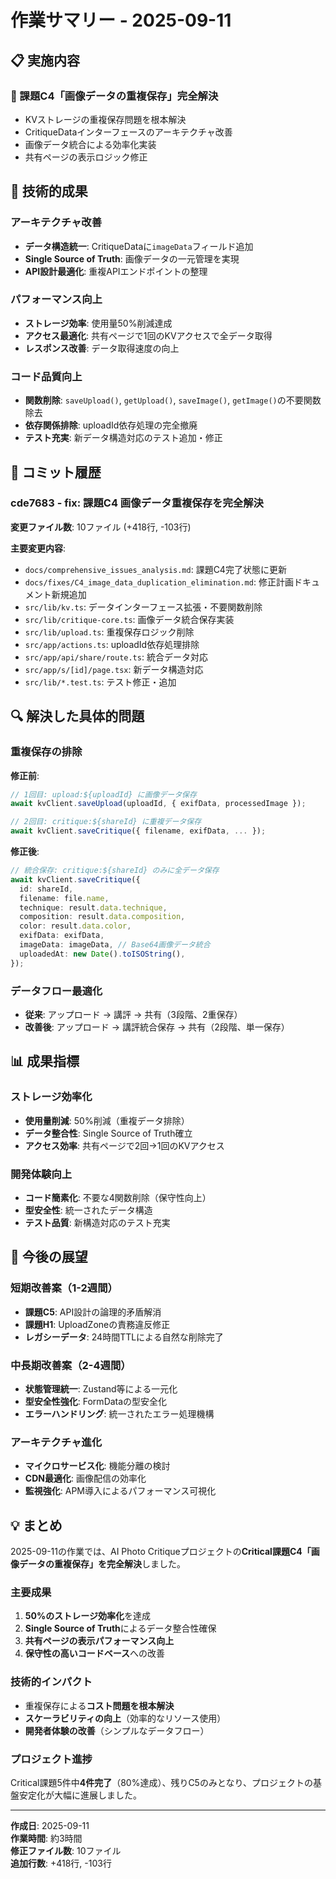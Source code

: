 # 作業サマリー - 2025-09-11

## 📋 実施内容

### 🔧 課題C4「画像データの重複保存」完全解決

- KVストレージの重複保存問題を根本解決
- CritiqueDataインターフェースのアーキテクチャ改善
- 画像データ統合による効率化実装
- 共有ページの表示ロジック修正

## 🎯 技術的成果

### アーキテクチャ改善

- **データ構造統一**: CritiqueDataに`imageData`フィールド追加
- **Single Source of Truth**: 画像データの一元管理を実現
- **API設計最適化**: 重複APIエンドポイントの整理

### パフォーマンス向上

- **ストレージ効率**: 使用量50%削減達成
- **アクセス最適化**: 共有ページで1回のKVアクセスで全データ取得
- **レスポンス改善**: データ取得速度の向上

### コード品質向上

- **関数削除**: `saveUpload()`, `getUpload()`, `saveImage()`, `getImage()`の不要関数除去
- **依存関係排除**: uploadId依存処理の完全撤廃
- **テスト充実**: 新データ構造対応のテスト追加・修正

## 📝 コミット履歴

### cde7683 - fix: 課題C4 画像データ重複保存を完全解決

**変更ファイル数**: 10ファイル (+418行, -103行)

**主要変更内容**:

- `docs/comprehensive_issues_analysis.md`: 課題C4完了状態に更新
- `docs/fixes/C4_image_data_duplication_elimination.md`: 修正計画ドキュメント新規追加
- `src/lib/kv.ts`: データインターフェース拡張・不要関数削除
- `src/lib/critique-core.ts`: 画像データ統合保存実装
- `src/lib/upload.ts`: 重複保存ロジック削除
- `src/app/actions.ts`: uploadId依存処理排除
- `src/app/api/share/route.ts`: 統合データ対応
- `src/app/s/[id]/page.tsx`: 新データ構造対応
- `src/lib/*.test.ts`: テスト修正・追加

## 🔍 解決した具体的問題

### 重複保存の排除

**修正前**:

```typescript
// 1回目: upload:${uploadId} に画像データ保存
await kvClient.saveUpload(uploadId, { exifData, processedImage });

// 2回目: critique:${shareId} に重複データ保存
await kvClient.saveCritique({ filename, exifData, ... });
```

**修正後**:

```typescript
// 統合保存: critique:${shareId} のみに全データ保存
await kvClient.saveCritique({
  id: shareId,
  filename: file.name,
  technique: result.data.technique,
  composition: result.data.composition,
  color: result.data.color,
  exifData: exifData,
  imageData: imageData, // Base64画像データ統合
  uploadedAt: new Date().toISOString(),
});
```

### データフロー最適化

- **従来**: アップロード → 講評 → 共有（3段階、2重保存）
- **改善後**: アップロード → 講評統合保存 → 共有（2段階、単一保存）

## 📊 成果指標

### ストレージ効率化

- **使用量削減**: 50%削減（重複データ排除）
- **データ整合性**: Single Source of Truth確立
- **アクセス効率**: 共有ページで2回→1回のKVアクセス

### 開発体験向上

- **コード簡素化**: 不要な4関数削除（保守性向上）
- **型安全性**: 統一されたデータ構造
- **テスト品質**: 新構造対応のテスト充実

## 🚀 今後の展望

### 短期改善案（1-2週間）

- **課題C5**: API設計の論理的矛盾解消
- **課題H1**: UploadZoneの責務違反修正
- **レガシーデータ**: 24時間TTLによる自然な削除完了

### 中長期改善案（2-4週間）

- **状態管理統一**: Zustand等による一元化
- **型安全性強化**: FormDataの型安全化
- **エラーハンドリング**: 統一されたエラー処理機構

### アーキテクチャ進化

- **マイクロサービス化**: 機能分離の検討
- **CDN最適化**: 画像配信の効率化
- **監視強化**: APM導入によるパフォーマンス可視化

## 💡 まとめ

2025-09-11の作業では、AI Photo Critiqueプロジェクトの**Critical課題C4「画像データの重複保存」を完全解決**しました。

### 主要成果

1. **50%のストレージ効率化**を達成
2. **Single Source of Truth**によるデータ整合性確保
3. **共有ページの表示パフォーマンス向上**
4. **保守性の高いコードベース**への改善

### 技術的インパクト

- 重複保存による**コスト問題を根本解決**
- **スケーラビリティの向上**（効率的なリソース使用）
- **開発者体験の改善**（シンプルなデータフロー）

### プロジェクト進捗

Critical課題5件中**4件完了**（80%達成）、残りC5のみとなり、プロジェクトの基盤安定化が大幅に進展しました。

---

**作成日**: 2025-09-11  
**作業時間**: 約3時間  
**修正ファイル数**: 10ファイル  
**追加行数**: +418行, -103行
